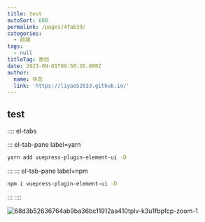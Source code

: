```yaml
---
title: test
autoSort: 600
permalink: /pages/4fab39/
categories:
  - 前端
tags:
  - null
titleTag: 原创
date: 2023-09-01T09:58:20.000Z
author:
  name: 华总
  link: 'https://liyao52033.github.io/'
---
```






## test

:::: el-tabs

::: el-tab-pane label=yarn
``` bash
yarn add vuepress-plugin-element-ui -D
```
:::
::: el-tab-pane label=npm
``` bash
npm i vuepress-plugin-element-ui -D
```
:::
::::



![68d3b52636764ab9ba36bc11912aa410tplv-k3u1fbpfcp-zoom-1](https://cdn.staticaly.com/gh/liyao52033/picx-images-hosting@master/68d3b52636764ab9ba36bc11912aa410tplv-k3u1fbpfcp-zoom-1.63kpg6sud6w0.webp)
